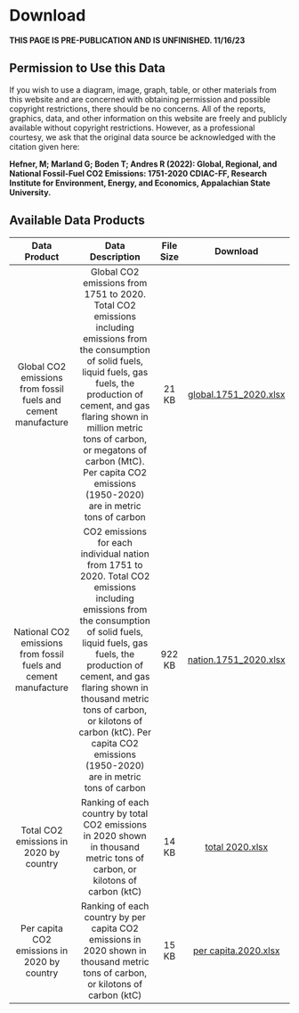 # Download

**THIS PAGE IS PRE-PUBLICATION AND IS UNFINISHED. 11/16/23**

## Permission to Use this Data

If you wish to use a diagram, image, graph, table, or other materials from this website and are concerned with obtaining permission and possible copyright restrictions, there should be no concerns. All of the reports, graphics, data, and other information on this website are freely and publicly available without copyright restrictions. However, as a professional courtesy, we ask that the original data source be acknowledged with the citation given here:

**Hefner, M; Marland G; Boden T; Andres R (2022): Global, Regional, and National Fossil-Fuel CO2 Emissions: 1751-2020 CDIAC-FF, Research Institute for Environment, Energy, and Economics, Appalachian State University.**

## Available Data Products

Data Product | Data Description | File Size | Download
:---: | :---: | :---: | :---:
Global CO2 emissions from fossil fuels and cement manufacture | Global CO2 emissions from 1751 to 2020. Total CO2 emissions including emissions from the consumption of solid fuels, liquid fuels, gas fuels, the production of cement, and gas flaring shown in million metric tons of carbon, or megatons of carbon (MtC). Per capita CO2 emissions (1950-2020) are in metric tons of carbon | 21 KB | [global.1751_2020.xlsx](https://energy.appstate.edu/sites/default/files/global.1751_2020.xlsx)
National CO2 emissions from fossil fuels and cement manufacture | CO2 emissions for each individual nation from 1751 to 2020. Total CO2 emissions including emissions from the consumption of solid fuels, liquid fuels, gas fuels, the production of cement, and gas flaring shown in thousand metric tons of carbon, or kilotons of carbon (ktC). Per capita CO2 emissions (1950-2020) are in metric tons of carbon | 922 KB | [nation.1751_2020.xlsx](https://energy.appstate.edu/sites/default/files/nation.1751_2020.xlsx)
Total CO2 emissions in 2020 by country | Ranking of each country by total CO2 emissions in 2020 shown in thousand metric tons of carbon, or kilotons of carbon (ktC) | 14 KB | [total 2020.xlsx](https://energy.appstate.edu/sites/default/files/total_2020.xlsx)
Per capita CO2 emissions in 2020 by country | Ranking of each country by per capita CO2 emissions in 2020 shown in thousand metric tons of carbon, or kilotons of carbon (ktC) | 15 KB | [per capita.2020.xlsx](https://energy.appstate.edu/sites/default/files/per_capita.2020.xlsx)
